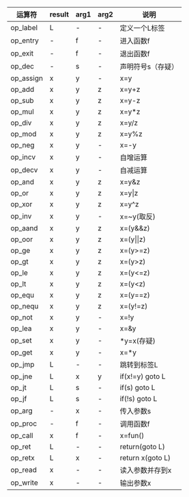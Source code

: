 | 运算符    | result | arg1 | arg2 | 说明              |
| --------- | ------ | ---- | ---- | ----------------- |
| op_label  | L      | -    | -    | 定义一个L标签     |
| op_entry  | -      | f    | -    | 进入函数f         |
| op_exit   | -      | f    | -    | 退出函数f         |
| op_dec    | -      | s    | -    | 声明符号s（存疑） |
| op_assign | x      | y    | -    | x=y               |
| op_add    | x      | y    | z    | x=y+z             |
| op_sub    | x      | y    | z    | x=y-z             |
| op_mul    | x      | y    | z    | x=y*z             |
| op_div    | x      | y    | z    | x=y/z             |
| op_mod    | x      | y    | z    | x=y%z             |
| op_neg    | x      | y    | -    | x=-y              |
| op_incv   | x      | y    | -    | 自增运算          |
| op_decv   | x      | y    | -    | 自减运算          |
| op_and    | x      | y    | z    | x=y&z             |
| op_or     | x      | y    | z    | x=y\|z            |
| op_xor    | x      | y    | z    | x=y^z             |
| op_inv    | x      | y    | -    | x=~y(取反)        |
| op_aand   | x      | y    | z    | x=(y&&z)          |
| op_oor    | x      | y    | z    | x=(y\|\|z)        |
| op_ge     | x      | y    | z    | x=(y>=z)          |
| op_gt     | x      | y    | z    | x=(y>z)           |
| op_le     | x      | y    | z    | x=(y<=z)          |
| op_lt     | x      | y    | z    | x=(y<z)           |
| op_equ    | x      | y    | z    | x=(y==z)          |
| op_nequ   | x      | y    | z    | x=(y!=z)          |
| op_not    | x      | y    | -    | x=!y              |
| op_lea    | x      | y    | -    | x=&y              |
| op_set    | x      | y    | -    | *y=x(存疑)        |
| op_get    | x      | y    | -    | x=*y              |
| op_jmp    | L      | -    | -    | 跳转到标签L       |
| op_jne    | L      | x    | y    | if(x!=y) goto L   |
| op_jt     | L      | s    | -    | if(s) goto L      |
| op_jf     | L      | s    | -    | if(!s) goto L     |
| op_arg    | -      | x    | -    | 传入参数s         |
| op_proc   | -      | f    | -    | 调用函数f         |
| op_call   | x      | f    | -    | x=fun()           |
| op_ret    | L      | -    | -    | return(goto L)    |
| op_retx   | L      | x    | -    | return x(goto L)  |
| op_read   | x      | -    | -    | 读入参数并存到x   |
| op_write  | x      | -    | -    | 输出参数x         |

